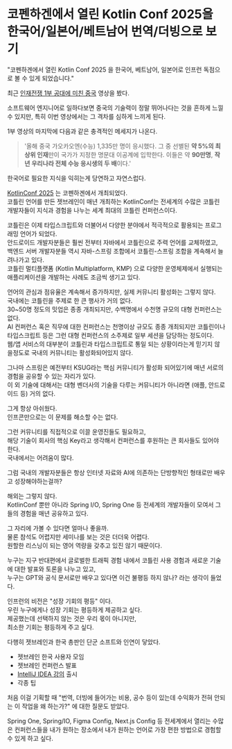 # 코펜하겐에서 열린 Kotlin Conf 2025을 한국어/일본어/베트남어 번역/더빙으로 보기

"코펜하겐에서 열린 Kotlin Conf 2025 을 한국어, 베트남어, 일본어로 인프런 독점으로 볼 수 있게 되었습니다."  
  
최근 [인재전쟁 1부 공대에 미친 중국](https://www.youtube.com/watch?v=yE9-ENNbXsU) 영상을 봤다.  
  
소프트웨어 엔지니어로 일하다보면 중국의 기술력이 정말 뛰어나다는 것을 흔하게 느낄 수 있지만, 특히 이번 영상에서는 그 격차를 심하게 느끼게 된다.  

1부 영상의 마지막에 다음과 같은 충격적인 메세지가 나온다.  

> '올해 중국 가오카오엔(수능) 1,335만 명이 응시했다. 
그 중 선별된 **약 5%의 최상위 인재**만이 국가가 지정한 명문대 이공계에 입학한다.
이들은 약 **90만명**, 
**작년 우리나라 전체 수능 응시생의 두 배**이다.'

한국어로 필요한 지식을 익히는게 당연하고 자연스럽다.  




[KotlinConf 2025](https://kotlinconf.com/) 는 코펜하겐에서 개최되었다.  
코틀린 언어를 만든 젯브레인이 매년 개최하는 KotlinConf는 전세계의 수많은 코틀린 개발자들이 지식과 경험을 나누는 세계 최대의 코틀린 컨퍼런스이다.  
  
코틀린은 이제 타입스크립트와 더불어서 다양한 분야에서 적극적으로 활용되는 프로그래밍 언어가 되었다.  
안드로이드 개발자분들은 훨씬 전부터 자바에서 코틀린으로 주력 언어를 교체하였고,  
백엔드 서버 개발자분들 역시 자바-스프링 조합에서 코틀린-스프링 조합을 계속해서 늘려나가고 있다.  
코틀린 멀티플랫폼 (Kotlin Multiplatform, KMP) 으로 다양한 운영체제에서 실행되는 애플리케이션을 개발하는 사례도 조금씩 생기고 있다.  
  
언어의 관심과 점유율은 계속해서 증가하지만, 실제 커뮤니티 활성화는 그렇지 않다.  
국내에는 코틀린을 주제로 한 큰 행사가 거의 없다.  
30~50명 정도의 밋업은 종종 개최되지만, 수백명에서 수천명 규모의 대형 컨퍼런스는 없다.  
AI 컨퍼런스 혹은 직무에 대한 컨퍼런스는 천명이상 규모도 종종 개최되지만 코틀린이나 타입스크립트 등은 그런 대형 컨퍼런스의 소주제로 일부 세션을 담당하는 정도이다.  
웹/앱 서비스의 대부분이 코틀린과 타입스크립트로 통일 되는 상황이라는게 믿기지 않을정도로 국내의 커뮤니티는 활성화되어있지 않다.  
  
그나마 스프링은 예전부터 KSUG라는 핵심 커뮤니티가 활성화 되어있기에 매년 서로의 경험을 공유할 수 있는 자리가 있다.  
이 외 기술에 대해서는 대형 벤더사의 기술을 다루는 커뮤니티가 아니라면 (애플, 안드로이드 등) 거의 없다.  
  
그게 항상 아쉬웠다.  
인프콘만으로는 이 문제를 해소할 수는 없다.  

그런 커뮤니티를 직접적으로 이끌 운영진들도 필요하고,  
해당 기술이 회사의 핵심 Key라고 생각해서 컨퍼런스를 후원하는 큰 회사들도 있어야 한다.  
국내에서는 어려움이 많다.  
  
그럼 국내의 개발자분들은 항상 인터넷 자료와 AI에 의존하는 단방향적인 형태로만 배우고 성장해야하는걸까?  
  
해외는 그렇지 않다.  
KotlinConf 뿐만 아니라 Spring I/O, Spring One 등 전세계의 개발자들이 모여서 그들의 경험을 매년 공유하고 있다.  
  
그 자리에 가볼 수 있다면 얼마나 좋을까.  
물론 참석도 어렵지만 세미나를 보는 것은 더더욱 어렵다.  
원할한 리스닝이 되는 영어 역량을 갖추고 있진 않기 때문이다.  

누구는 지구 반대편에서 글로벌한 트래픽 경험 내에서 코틀린 사용 경험과 새로운 기술에 대한 발표와 토론을 나누고 있고,  
누구는 GPT와 공식 문서로만 배우고 있다면 이건 불평등 하지 않나? 라는 생각이 들었다.  
  
인프런의 비전은 "성장 기회의 평등" 이다.  
우린 누구에게나 성장 기회는 평등하게 제공하고 싶다.  
제공했는데 선택하지 않는 것은 우리 몫이 아니지만,  
최소한 기회는 평등하게 주고 싶다.  
  
다행히 젯브레인과 한국 총판인 단군 소프트와 인연이 닿았다.

- 젯브레인 한국 사용자 모임
- 젯브레인 컨퍼런스 발표
- [IntelliJ IDEA 강의](https://www.inflearn.com/course/intellij-guide?inst=241a0171) 출시
- 각종 팁


처음 이걸 기획할 때 "번역, 더빙에 들어가는 비용, 공수 등이 있는데 수익화가 전혀 안되는 이 작업을 왜 하는가?" 에 대한 질문도 받았다.  


Spring One, Spring/IO, Figma Config, Next.js Config 등 전세계에서 열리는 수많은 컨퍼런스들을 내가 원하는 장소에서 내가 원하는 언어로 가장 편한 방법으로 경험할 수 있게 하고 싶다.  
